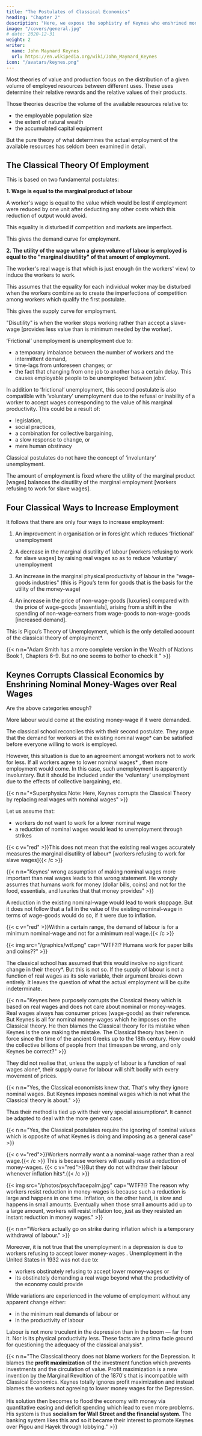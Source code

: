 ```yaml
---
title: "The Postulates of Classical Economics"
heading: "Chapter 2"
description: "Here, we expose the sophistry of Keynes who enshrined money-wages over real wages in order to create socialism for the financial system"
image: "/covers/general.jpg"
# date: 2020-12-31
weight: 2
writer:
  name: John Maynard Keynes
  url: https://en.wikipedia.org/wiki/John_Maynard_Keynes
icon: "/avatars/keynes.png"
---
```




Most theories of value and production focus on the distribution of a given volume of employed resources between different uses. These uses <!--  and with the conditions which, assuming the employment of this quantity of resources, --> determine their relative rewards and the relative values of their products.
<!-- [1] -->

Those theories describe the volume of the available resources relative to:
- the employable population size
- the extent of natural wealth
- the accumulated capital equipment<!-- , has often been treated descriptively.  -->

But the pure theory of what determines the actual employment of the available resources has seldom been examined in detail. <!-- To say that it has not been examined at all would, of course, be absurd. For every discussion concerning fluctuations of employment, of which there have been many, has been concerned with it. I mean, not that the topic has been overlooked, but that the fundamental theory underlying it has been deemed so simple and obvious that it has received, at the most, a bare mention.[2] -->


## The Classical Theory Of Employment

This is based on two fundamental postulates:

**1. Wage is equal to the marginal product of labour**

A worker's wage is equal to the value which would be lost if employment were reduced by one unit after deducting any other costs which this reduction of output would avoid.

This equality is disturbed if competition and markets are imperfect.

This gives the demand curve for employment.


**2. The utility of the wage when a given volume of labour is employed is equal to the "marginal disutility" of that amount of employment.**

The worker's real wage is that which is just enough (in the workers' view) to induce the workers to work.  <!-- volume of labour actually employed to be forthcoming.  -->

This assumes that the equality for each individual woker may be disturbed when the workers combine as to create <!--  by combination between employable units analogous to --> the imperfections of competition among workers which qualify the first postulate.

This gives the supply curve for employment.

"Disutility" is when the worker <!-- must be here understood to cover every kind of reason which might lead a man, or a body of men, to withhold their labour --> stops working rather than accept a slave-wage [provides less value than is minimum needed by the worker].<!--  which had to them a utility below a certain minimum. -->

‘Frictional’ unemployment is unemployment due to:
- a temporary imbalance between the number of workers and the intermittent demand, <!-- relative quantities of specialised resources as a result of miscalculation or intermittent demand; or -->
- time-lags from unforeseen changes; or
- the fact that changing from one job to another has <!--  employment to another cannot be effected without --> a certain delay. This causes employable people to be <!-- , so that there will always exist in a non-static society a proportion of resources --> unemployed ‘between jobs’. 

<!-- For a realistic interpretation of it legitimately allows for various inexactnesses of adjustment which stand in the way of continuous full employment= for example, --> 

In addition to ‘frictional’ unemployment, this second postulate is also compatible with ‘voluntary’ unemployment due to the refusal or inability of a worker to accept wages corresponding to the value of <!-- the product attributable to its --> his marginal productivity. This could be a result of:
- legislation,
- social practices,
- a combination for collective bargaining,
- a slow response to change, or 
- mere human obstinacy

<!-- But these two categories of ‘frictional’ unemployment and ‘voluntary’ unemployment are comprehensive. --> 
Classical postulates do not have the concept of ‘involuntary’ unemployment.

<!-- Subject to these qualifications, the volume of employed resources is duly determined, according to the classical theory, by the two postulates.  -->

The amount of employment is fixed where the utility of the marginal product [wages] balances the disutility of the marginal employment [workers refusing to work for slave wages]. 


## Four Classical Ways to Increase Employment

It follows that there are only four ways to increase employment:

1. An improvement in organisation or in foresight which reduces ‘frictional’ unemployment

2. A decrease in the marginal disutility of labour [workers refusing to work for slave wages] by raising real wages <!-- , as expressed by the real wage for which additional labour is available, --> so as to reduce ‘voluntary’ unemployment

3. An increase in the marginal physical productivity of labour in the "wage-goods industries" (this is Pigou’s term for goods that is the basis for the utility of the money-wage)

4. An increase in the price of non-wage-goods [luxuries] compared with the price of wage-goods [essentials], arising from a shift in the spending of non-wage-earners from wage-goods to non-wage-goods [increased demand].

This is Pigou’s Theory of Unemployment, which is the only detailed account of the classical theory of employment*.
<!-- [3] -->

{{< n n="Adam Smith has a more complete version in the Wealth of Nations Book 1, Chapters 6-9. But no one seems to bother to check it " >}}



## Keynes Corrupts Classical Economics by Enshrining Nominal Money-Wages over Real Wages

Are the above categories enough<!--  that the population is seldom doing as much work as it would like to do at  the current wage -->?

More labour would come at the existing money-wage if it were demanded.<!-- [4] --> 

The classical school reconciles this with their second postulate. They argue that the demand for workers at the existing nominal wage* <!-- money-wage --> can be satisfied before everyone willing to work <!-- at this wage --> is employed. 

However, this situation is due to an agreement amongst workers not to work for less. If all workers agree to lower nominal wages* <!-- money-wages -->, then more employment would come. In this case, such unemployment is apparently involuntary. But it should be included under the ‘voluntary’ unemployment due to the effects of collective bargaining, etc.


{{< n n="*Superphysics Note: Here, Keynes corrupts the Classical Theory by replacing real wages with nominal wages" >}}


<!-- This calls for two observations, the first of which relates to the actual attitude of workers towards real wages and money-wages respectively and is not theoretically fundamental, but the second of which is fundamental. -->

Let us assume that:
- workers do not want to work for a lower nominal wage <!-- money-wage -->
- a reduction of nominal wages <!-- money-wages --> would lead to unemployment through strikes<!--  or otherwise, to a withdrawal from the labour market of labour which is now employed.  -->

{{< c v="red" >}}This does not mean that the existing real wages accurately measures the marginal disutility of labour* [workers refusing to work for slave wages]{{< /c >}}


{{< n n="Keynes' wrong assumption of making nominal wages more important than real wages leads to this wrong statement. He wrongly assumes that humans work for money (dollar bills, coins) and not for the food, essentials, and luxuries that that money provides" >}}


A reduction in the existing nominal-wage <!-- money-wage --> would lead to work stoppage. But it does not follow that a fall in the value of the existing nominal-wage <!-- money-wage --> in terms of wage-goods would do so, if it were due to inflation.<!--   a rise in the price of the latter.  -->

<!-- In other words, it may be the case that --> 


{{< c v="red" >}}Within a certain range, the demand of labour is for a minimum nominal-wage <!-- money-wage --> and not for a minimum real wage.{{< /c >}}

{{< img src="/graphics/wtf.png" cap="WTF?!? Humans work for paper bills and coins??" >}}


The classical school has assumed that this would involve no significant change in their theory*. But this is not so. If the supply of labour is not a function of real wages as its sole variable, their argument breaks down entirely. It leaves the question of what the actual employment will be quite indeterminate.
<!-- [5] -->


{{< n n="Keynes here purposely corrupts the Classical theory which is based on real wages and does not care about nominal or money-wages. Real wages always has consumer prices (wage-goods) as their reference. But Keynes is all for nominal money-wages which he imposes on the Classical theory. He then blames the Classical theory for its mistake when Keynes is the one making the mistake.  The Classical theory has been in force since the time of the ancient Greeks up to the 18th century. How could the collective billions of people from that timespan be wrong, and only Keynes be correct?" >}}



They did not realise that, unless the supply of labour is a function of real wages alone*, their supply curve for labour will shift bodily with every movement of prices. 


{{< n n="Yes, the Classical economists knew that. That's why they ignore nominal wages. But Keynes imposes nominal wages which is not what the Classical theory is about." >}}


Thus their method is tied up with their very special assumptions*. It cannot be adapted to deal with the more general case.

{{< n n="Yes, the Classical postulates require the ignoring of nominal values which is opposite of what Keynes is doing and imposing as a general case" >}}



{{< c v="red">}}Workers normally want a <!-- labour stipulates (within limits) for --> a nominal-wage <!-- money-wage --> rather than a real wage.{{< /c >}} <!-- , so far from being a mere possibility, is the normal case.  --> This is because workers will usually resist a reduction of money-wages. {{< c v="red">}}But they do not withdraw their labour whenever inflation hits*.{{< /c >}}<!--  there is a rise in the price of wage-goods. --> 



{{< img src="/photos/psych/facepalm.jpg" cap="WTF?!? The reason why workers resist reduction in money-wages is because such a reduction is large and happens in one time. Inflation, on the other hand, is slow and happens in small amounts. Eventually when those small amounts add up to a large amount, workers will resist inflation too, just as they resisted an instant reduction in money wages." >}}


{{< n n="Workers actually go on strike during inflation which is a temporary withdrawal of labour." >}}


<!-- It would be illogical for workers to resist a reduction of money-wages but not a reduction of real wages. For reasons given below (section III), this might not be so illogical as it appears at first; and, as we shall see later, fortunately so. But, whether logical or illogical, experience shows that this is how labour in fact behaves. -->

Moreover, it is not true that the unemployment in a depression is due to workers refusing to accept lower money-wages . <!-- not clearly supported by the facts.  --> Unemployment in the United States in 1932 was not due to:
- workers obstinately refusing to accept lower money-wages or
- its obstinately demanding a real wage beyond what the productivity of the economy could provide

Wide variations are experienced in the volume of employment without any apparent change either:
- in the minimum real demands of labour or
- in the productivity of labour

Labour is not more truculent in the depression than in the boom — far from it. Nor is its physical productivity less. These facts are a prima facie ground for questioning the adequacy of the classical analysis*.


{{< n n="The Classical theory does not blame workers for the Depression. It blames the <b>profit maximization</b> of the investment function which prevents investments and the circulation of value. Profit maximization is a new invention by the Marginal Revoltion of the 1870's that is incompatible with Classical Economics. Keynes totally ignores profit maximization and instead blames the workers not agreeing to lower money wages for the Depression.<br><br>His solution then becomes to flood the economy with money via quantitative easing and deficit spending which lead to even more problems. His system is thus <b>socialism for Wall Street and the financial system</b>. The banking system likes this and so it became their interest to promote Keynes over Pigou and Hayek through lobbying." >}}

